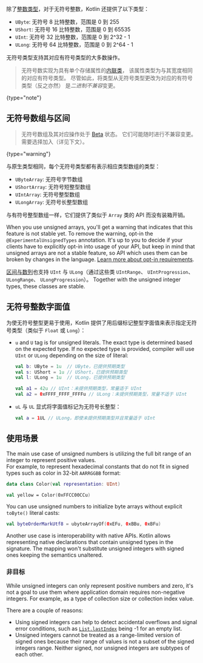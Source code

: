 [//]: # (title: 无符号整型)

除了[整数类型](numbers.md#整数类型)，对于无符号整数，Kotlin 还提供了以下类型：

* `UByte`: 无符号 8 比特整数，范围是 0 到 255
* `UShort`: 无符号 16 比特整数，范围是 0 到 65535
* `UInt`: 无符号 32 比特整数，范围是 0 到 2^32 - 1
* `ULong`: 无符号 64 比特整数，范围是 0 到 2^64 - 1

无符号类型支持其对应有符号类型的大多数操作。

> 无符号数实现为具有单个存储属性的[内联类](inline-classes.md)， 
> 该属性类型为与其宽度相同的对应有符号类型。 尽管如此，将类型从无符号类型更改为对应的有符号类型（反之亦然）
> 是*二进制不兼容*变更。
>
{type="note"}

## 无符号数组与区间

> 无符号数组及其对应操作处于 [Beta](components-stability.md) 状态。 它们可能随时进行不兼容变更。
> 需要选择加入（详见下文）。
>
{type="warning"}

与原生类型相同，每个无符号类型都有表示相应类型数组的类型：

* `UByteArray`: 无符号字节数组
* `UShortArray`: 无符号短整型数组
* `UIntArray`: 无符号整型数组
* `ULongArray`: 无符号长整型数组

与有符号整型数组一样，它们提供了类似于 `Array` 类的 API 而没有装箱开销。

When you use unsigned arrays, you'll get a warning that indicates that this feature is not stable yet.
To remove the warning, opt-in the `@ExperimentalUnsignedTypes` annotation.
It's up to you to decide if your clients have to explicitly opt-in into usage of your API, but keep in mind that unsigned
arrays are not a stable feature, so API which uses them can be broken by changes in the language.
[Learn more about opt-in requirements](opt-in-requirements.md).

[区间与数列](ranges.md)也支持 `UInt` 与 `ULong`（通过这些类 `UIntRange`、 `UIntProgression`、
`ULongRange`、 `ULongProgression`）。 Together with the unsigned integer types, these classes are stable.

## 无符号整数字面值

为使无符号整型更易于使用，Kotlin 提供了用后缀标记整型字面值来<!--
-->表示指定无符号类型（类似于 `Float` 或 `Long`）：

* `u` and `U` tag is for unsigned literals. The exact type is determined based on the expected type.
  If no expected type is provided, compiler will use `UInt` or `ULong` depending on the size of literal:

  ```kotlin
  val b: UByte = 1u  // UByte，已提供预期类型
  val s: UShort = 1u // UShort，已提供预期类型
  val l: ULong = 1u  // ULong，已提供预期类型
  
  val a1 = 42u // UInt：未提供预期类型，常量适于 UInt
  val a2 = 0xFFFF_FFFF_FFFFu // ULong：未提供预期类型，常量不适于 UInt
  ```

* `uL` 与 `UL` 显式将字面值标记为无符号长整型：

  ```kotlin
  val a = 1UL // ULong，即使未提供预期类型并且常量适于 UInt
  ```

## 使用场景

The main use case of unsigned numbers is utilizing the full bit range of an integer to represent positive values.  
For example, to represent hexadecimal constants that do not fit in signed types such as color in 32-bit `AARRGGBB` format:

```kotlin
data class Color(val representation: UInt)

val yellow = Color(0xFFCC00CCu)
```

You can use unsigned numbers to initialize byte arrays without explicit `toByte()` literal casts:

```kotlin
val byteOrderMarkUtf8 = ubyteArrayOf(0xEFu, 0xBBu, 0xBFu)
```

Another use case is interoperability with native APIs. Kotlin allows representing native declarations that contain 
unsigned types in the signature. The mapping won't substitute unsigned integers with signed ones keeping the semantics unaltered.

### 非目标

While unsigned integers can only represent positive numbers and zero, it's not a goal to use them where application 
domain requires non-negative integers. For example, as a type of collection size or collection index value.

There are a couple of reasons:

* Using signed integers can help to detect accidental overflows and signal error conditions, such as 
  [`List.lastIndex`](https://kotlinlang.org/api/latest/jvm/stdlib/kotlin.collections/last-index.html) being -1 for an empty list.
* Unsigned integers cannot be treated as a range-limited version of signed ones because their range of values is not a 
  subset of the signed integers range. Neither signed, nor unsigned integers are subtypes of each other.